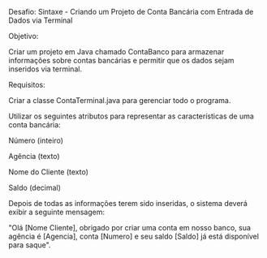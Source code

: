 Desafio: Sintaxe - Criando um Projeto de Conta Bancária com Entrada de Dados via Terminal

Objetivo:

Criar um projeto em Java chamado ContaBanco para armazenar informações sobre contas bancárias e permitir que os dados sejam inseridos via terminal.

Requisitos:

Criar a classe ContaTerminal.java para gerenciar todo o programa.

Utilizar os seguintes atributos para representar as características de uma conta bancária:

Número (inteiro)

Agência (texto)

Nome do Cliente (texto)

Saldo (decimal)

Depois de todas as informações terem sido inseridas, o sistema deverá exibir a seguinte mensagem:

"Olá [Nome Cliente], obrigado por criar uma conta em nosso banco, sua agência é [Agencia], conta [Numero] e seu saldo [Saldo] já está disponível para saque".
